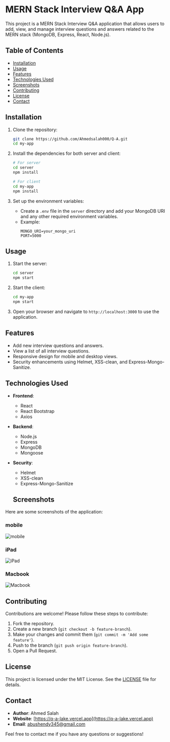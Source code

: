 # MERN Stack Interview Q&A App

This project is a MERN Stack Interview Q&A application that allows users to add, view, and manage interview questions and answers related to the MERN stack (MongoDB, Express, React, Node.js).

## Table of Contents

- [Installation](#installation)
- [Usage](#usage)
- [Features](#features)
- [Technologies Used](#technologies-used)
- [Screenshots](#screenshots)
- [Contributing](#contributing)
- [License](#license)
- [Contact](#contact)

## Installation

1. Clone the repository:
    ```bash
    git clone https://github.com/Ahmedsalah000/Q-A.git
    cd my-app
    ```

2. Install the dependencies for both server and client:
    ```bash
    # For server
    cd server
    npm install

    # For client
    cd my-app
    npm install
    ```

3. Set up the environment variables:
    - Create a `.env` file in the `server` directory and add your MongoDB URI and any other required environment variables.
    - Example:
        ```env
        MONGO_URI=your_mongo_uri
        PORT=5000
        ```

## Usage

1. Start the server:
    ```bash
    cd server
    npm start
    ```

2. Start the client:
    ```bash
    cd my-app
    npm start
    ```

3. Open your browser and navigate to `http://localhost:3000` to use the application.

## Features

- Add new interview questions and answers.
- View a list of all interview questions.
- Responsive design for mobile and desktop views.
- Security enhancements using Helmet, XSS-clean, and Express-Mongo-Sanitize.

## Technologies Used

- **Frontend**:
  - React
  - React Bootstrap
  - Axios

- **Backend**:
  - Node.js
  - Express
  - MongoDB
  - Mongoose

- **Security**:
  - Helmet
  - XSS-clean
  - Express-Mongo-Sanitize
  ## Screenshots

Here are some screenshots of the application:

### mobile
![mobile](./screenShots/iPhone-14-Pro-438x891.png)

### iPad
![iPad](./screenShots/iPad-Air-5-930x1291.png)

### Macbook
![Macbook](./screenShots/Macbook-Air-2011x1165.png)

## Contributing

Contributions are welcome! Please follow these steps to contribute:

1. Fork the repository.
2. Create a new branch (`git checkout -b feature-branch`).
3. Make your changes and commit them (`git commit -m 'Add some feature'`).
4. Push to the branch (`git push origin feature-branch`).
5. Open a Pull Request.

## License

This project is licensed under the MIT License. See the [LICENSE](LICENSE) file for details.

## Contact

- **Author**: Ahmed Salah
- **Website**: [https://q-a-lake.vercel.app](https://q-a-lake.vercel.app)
- **Email**: [abushendy345@gmail.com](mailto:abushendy345@gmail.com)

Feel free to contact me if you have any questions or suggestions!
